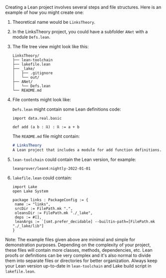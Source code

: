 
Creating a Lean project involves several steps and file structures. Here is an example of how you might create one:

1. Theoretical name would be `LinksTheory`.

2. In the LinksTheory project, you could have a subfolder `ANet` with a module `Defs.lean`.

3. The file tree view might look like this:

    ```
    LinksTheory/
    ├── lean-toolchain
    ├── lakefile.lean
    ├── _lake/
    │   ├── .gitignore
    │   └── out/
    ├── ANet/
    │   └── Defs.lean
    └── README.md
    ```

4. File contents might look like:

    `Defs.lean` might contain some Lean definitions code:
    ```lean
    import data.real.basic
    
    def add (a b : ℝ) : ℝ := a + b
    ```

   The `README.md` file might contain:
    ```markdown
    # LinksTheory
    A Lean project that includes a module for add function definitions.
    ```

5. `lean-toolchain` could contain the Lean version, for example:
    ```
    leanprover/lean4:nightly-2022-01-01
    ```

6. `lakefile.lean` could contain:

    ```lean
    import Lake
    open Lake System

   package links : PackageConfig := {
     name := "links",
     srcDir := FilePath.mk ".",
     oleansDir := FilePath.mk "./_lake",
     deps := #[],
     leanArgs := `[smt.prefer_decidable] --builtin-path=[FilePath.mk "./_lake/lib"]
   }
    ```

Note: The example files given above are minimal and simple for demonstration purposes. Depending on the complexity of your project, these files will contain more classes, methods, dependencies, etc. Lean proofs or definitions can be very complex and it's also normal to divide them into separate files or directories for better organization. Always keep your Lean version up-to-date in `lean-toolchain` and Lake build script in `lakefile.lean`.